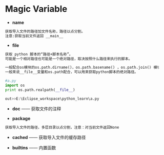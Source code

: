 # Magic Variable

* __name__
```md
获取导入文件的路径加文件名称，路径以点分割。
注意:获取当前文件返回 __main__ 
```
* __file__
```md
获取 python 脚本的“路径+脚本名称”。
可能是一个相对路径也可能是一个绝对路径，取决按照什么路径来执行的脚本。

一般配合os模块的os.path.dirname()，os.path.basename() ，os.path.join() 模块函数来使用
一般来说__file__变量和os.path配合，可以用来获取python脚本的绝对路径。
```
```python
#a.py
import os
print os.path.realpath(__file__)

out>>E:\Eclipse_workspace\python_learn\a.py
```
* __doc__ —— 获取文件的注释

* __package__ 
```md
获取导入文件的路径，多层目录以点分割，注意：对当前文件返回None
```
* __cached__ —— 获取导入文件的缓存路径

* __builtins__ —— 内置函数